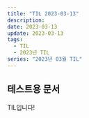 ```yaml
---
title: "TIL 2023-03-13"
description:
date: 2023-03-13
update: 2023-03-13
tags:
  - TIL
  - 2023년 TIL
series: "2023년 03월 TIL"
---
```


## 테스트용 문서

TIL입니다!

